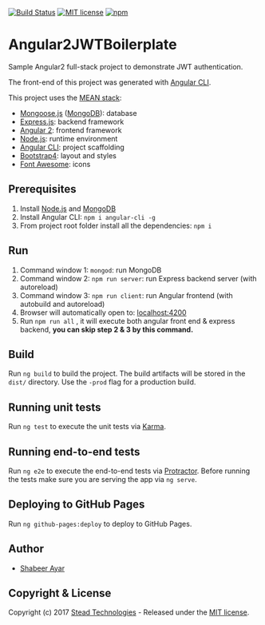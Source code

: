 [![Build Status](https://travis-ci.org/steadglobal/angular2-jwt-boilerplate.svg?branch=master)](https://travis-ci.org/steadglobal/angular2-jwt-boilerplate) [![MIT license](http://img.shields.io/badge/license-MIT-lightgrey.svg)](http://opensource.org/licenses/MIT) [![npm](https://img.shields.io/npm/v/npm.svg)]()

# Angular2JWTBoilerplate

Sample  Angular2 full-stack project to demonstrate JWT authentication.

The front-end of this project was generated with [Angular CLI](https://github.com/angular/angular-cli).

This project uses the [MEAN stack](https://en.wikipedia.org/wiki/MEAN_(software_bundle)):
* [Mongoose.js](http://www.mongoosejs.com) ([MongoDB](https://www.mongodb.com)): database
* [Express.js](http://expressjs.com): backend framework
* [Angular 2](https://angular.io): frontend framework
* [Node.js](https://nodejs.org): runtime environment
* [Angular CLI](https://cli.angular.io): project scaffolding
* [Bootstrap4](https://v4-alpha.getbootstrap.com/): layout and styles
* [Font Awesome](http://fontawesome.io): icons

## Prerequisites
1. Install [Node.js](https://nodejs.org) and [MongoDB](https://www.mongodb.com)
2. Install Angular CLI: `npm i angular-cli -g`
3. From project root folder install all the dependencies: `npm i`

## Run
1. Command window 1: `mongod`: run MongoDB
2. Command window 2: `npm run server`: run Express backend server (with autoreload)
3. Command window 3: `npm run client`: run Angular frontend (with autobuild and autoreload)
4. Browser will automatically open to: [localhost:4200](http://localhost:4200)
5. Run `npm run all` , it will execute both angular front end & express backend, **you can skip step 2 & 3 by this command.** 


## Build

Run `ng build` to build the project. The build artifacts will be stored in the `dist/` directory. Use the `-prod` flag for a production build.

## Running unit tests

Run `ng test` to execute the unit tests via [Karma](https://karma-runner.github.io).

## Running end-to-end tests

Run `ng e2e` to execute the end-to-end tests via [Protractor](http://www.protractortest.org/).
Before running the tests make sure you are serving the app via `ng serve`.

## Deploying to GitHub Pages

Run `ng github-pages:deploy` to deploy to GitHub Pages.


## Author
* [Shabeer Ayar](https://github.com/ayarshabeer)

## Copyright & License

Copyright (c) 2017 [Stead Technologies](http://stead.global) - Released under the [MIT license](LICENSE).
